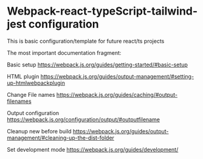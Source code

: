# Webpack-react-typeScript-tailwind-jest configuration
This is basic configuration/template for future react/ts projects

The most important documentation fragment:

Basic setup
https://webpack.js.org/guides/getting-started/#basic-setup <br/>

HTML plugin
https://webpack.js.org/guides/output-management/#setting-up-htmlwebpackplugin <br/>

Change File names
https://webpack.js.org/guides/caching/#output-filenames <br/>

Output configuration
https://webpack.js.org/configuration/output/#outputfilename <br/>

Cleanup new before build
https://webpack.js.org/guides/output-management/#cleaning-up-the-dist-folder <br/>

Set development mode
https://webpack.js.org/guides/development/ <br/>
